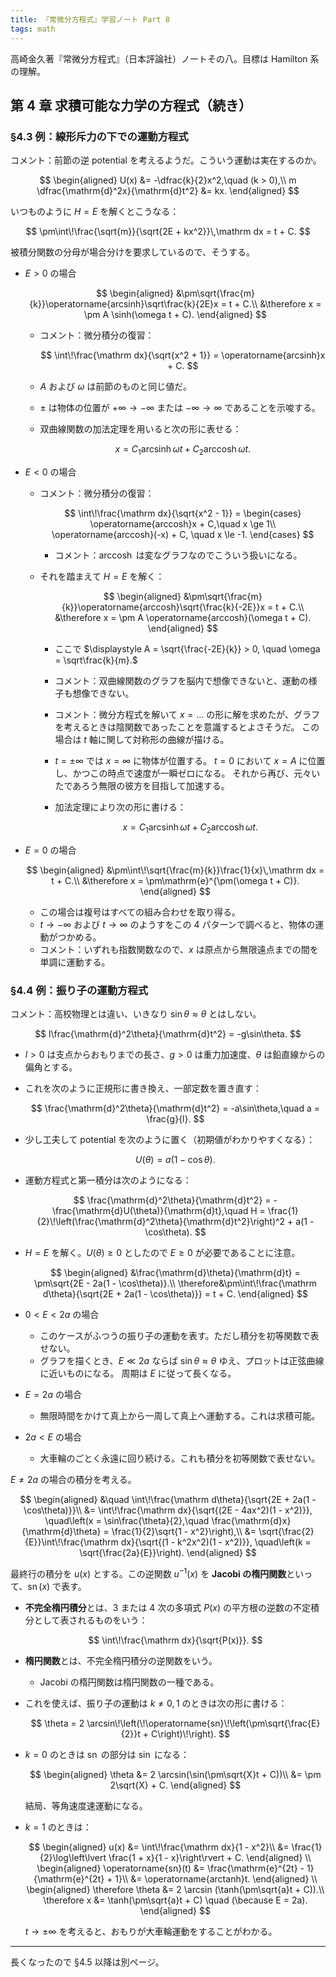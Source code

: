 ```yaml
---
title: 『常微分方程式』学習ノート Part 8
tags: math
---
```


高崎金久著『常微分方程式』（日本評論社）ノートその八。目標は Hamilton 系の理解。

## 第 4 章 求積可能な力学の方程式（続き）

### §4.3 例：線形斥力の下での運動方程式

コメント：前節の逆 potential を考えるようだ。こういう運動は実在するのか。

$$
\begin{aligned}
U(x) &= -\dfrac{k}{2}x^2,\quad (k > 0),\\
m \dfrac{\mathrm{d}^2x}{\mathrm{d}t^2} &= kx.
\end{aligned}
$$

いつものように $H = E$ を解くとこうなる：

$$
\pm\int\!\frac{\sqrt{m}}{\sqrt{2E + kx^2}}\,\mathrm dx = t + C.
$$

被積分関数の分母が場合分けを要求しているので、そうする。

* $E > 0$ の場合

  $$
  \begin{aligned}
  &\pm\sqrt{\frac{m}{k}}\operatorname{arcsinh}\sqrt\frac{k}{2E}x = t + C.\\
  &\therefore x = \pm A \sinh(\omega t + C).
  \end{aligned}
  $$

  * コメント：微分積分の復習：

    $$
    \int\!\frac{\mathrm dx}{\sqrt{x^2 + 1}} = \operatorname{arcsinh}x + C.
    $$

  * $A$ および $\omega$ は前節のものと同じ値だ。
  * $\pm$ は物体の位置が $+\infty \to -\infty$ または $-\infty \to \infty$ であることを示唆する。
  * 双曲線関数の加法定理を用いると次の形に表せる：

    $$
    x = C_1 \operatorname{arcsinh} \omega t + C_2 \operatorname{arccosh} \omega t.
    $$

* $E < 0$ の場合

  * コメント：微分積分の復習：

    $$
    \int\!\frac{\mathrm dx}{\sqrt{x^2 - 1}} =
    \begin{cases}
    \operatorname{arccosh}x + C,\quad x \ge 1\\
    \operatorname{arccosh}(-x) + C, \quad x \le -1.
    \end{cases}
    $$

    * コメント：$\operatorname{arccosh}$ は変なグラフなのでこういう扱いになる。

  * それを踏まえて $H = E$ を解く：

    $$
    \begin{aligned}
    &\pm\sqrt{\frac{m}{k}}\operatorname{arccosh}\sqrt{\frac{k}{-2E}}x = t + C.\\
    &\therefore x = \pm A \operatorname{arccosh}(\omega t + C).
    \end{aligned}
    $$

    * ここで $\displaystyle A = \sqrt{\frac{-2E}{k}} > 0, \quad \omega = \sqrt\frac{k}{m}.$
    * コメント：双曲線関数のグラフを脳内で想像できないと、運動の様子も想像できない。
    * コメント：微分方程式を解いて $x = \dots$ の形に解を求めたが、グラフを考えるときは陰関数であったことを意識するとよさそうだ。
      この場合は $t$ 軸に関して対称形の曲線が描ける。
    * $t = \pm\infty$ では $x = \infty$ に物体が位置する。
      $t = 0$ において $x = A$ に位置し、かつこの時点で速度が一瞬ゼロになる。
      それから再び、元々いたであろう無限の彼方を目指して加速する。
    * 加法定理により次の形に書ける：

      $$
      x = C_1 \operatorname{arcsinh}\omega t + C_2 \operatorname{arccosh}\omega t.
      $$

* $E = 0$ の場合

  $$
  \begin{aligned}
      &\pm\int\!\sqrt{\frac{m}{k}}\frac{1}{x}\,\mathrm dx = t + C.\\
      &\therefore x = \pm\mathrm{e}^{\pm(\omega t + C)}.
  \end{aligned}
  $$

  * この場合は複号はすべての組み合わせを取り得る。
  * $t \to -\infty$ および $t \to \infty$ のようすをこの 4 パターンで調べると、物体の運動がつかめる。
  * コメント：いずれも指数関数なので、$x$ は原点から無限遠点までの間を単調に運動する。

### §4.4 例：振り子の運動方程式

コメント：高校物理とは違い、いきなり $\sin\theta \approx \theta$ とはしない。

$$
l\frac{\mathrm{d}^2\theta}{\mathrm{d}t^2} = -g\sin\theta.
$$

* $l > 0$ は支点からおもりまでの長さ、$g > 0$ は重力加速度、$\theta$ は鉛直線からの偏角とする。
* これを次のように正規形に書き換え、一部定数を置き直す：

  $$
  \frac{\mathrm{d}^2\theta}{\mathrm{d}t^2} = -a\sin\theta,\quad a = \frac{g}{l}.
  $$

* 少し工夫して potential を次のように置く（初期値がわかりやすくなる）：

  $$
  U(\theta) = a(1 - \cos\theta).
  $$

* 運動方程式と第一積分は次のようになる：

  $$
  \frac{\mathrm{d}^2\theta}{\mathrm{d}t^2} = -\frac{\mathrm{d}U(\theta)}{\mathrm{d}t},\quad
  H = \frac{1}{2}\!\left(\frac{\mathrm{d}^2\theta}{\mathrm{d}t^2}\right)^2 + a(1 - \cos\theta).
  $$

* $H = E$ を解く。$U(\theta) \ge 0$ としたので $E \ge 0$ が必要であることに注意。

  $$
  \begin{aligned}
  &\frac{\mathrm{d}\theta}{\mathrm{d}t} = \pm\sqrt{2E - 2a(1 - \cos\theta)}.\\
  \therefore&\pm\int\!\frac{\mathrm d\theta}{\sqrt{2E + 2a(1 - \cos\theta)}} = t + C.
  \end{aligned}
  $$

* $0 < E < 2a$ の場合
  * このケースがふつうの振り子の運動を表す。ただし積分を初等関数で表せない。
  * グラフを描くとき、$E \ll 2a$ ならば $\sin\theta \approx \theta$ ゆえ、プロットは正弦曲線に近いものになる。
    周期は $E$ に従って長くなる。
* $E = 2a$ の場合
  * 無限時間をかけて真上から一周して真上へ運動する。これは求積可能。
* $2a < E$ の場合
  * 大車輪のごとく永遠に回り続ける。これも積分を初等関数で表せない。

$E \ne 2a$ の場合の積分を考える。

$$
\begin{aligned}
&\quad \int\!\frac{\mathrm d\theta}{\sqrt{2E + 2a(1 - \cos\theta)}}\\
&= \int\!\frac{\mathrm dx}{\sqrt{(2E - 4ax^2)(1 - x^2)}}, \quad\left(x = \sin\frac{\theta}{2},\quad \frac{\mathrm{d}x}{\mathrm{d}\theta} = \frac{1}{2}\sqrt{1 - x^2}\right),\\
&= \sqrt{\frac{2}{E}}\int\!\frac{\mathrm dx}{\sqrt{(1 - k^2x^2)(1 - x^2)}}, \quad\left(k = \sqrt{\frac{2a}{E}}\right).
\end{aligned}
$$

最終行の積分を $u(x)$ とする。この逆関数 $u ^{-1}(x)$ を **Jacobi の楕円関数**といって、$\operatorname{sn}(x)$ で表す。

* **不完全楕円積分**とは、3 または 4 次の多項式 $P(x)$ の平方根の逆数の不定積分として表されるものをいう：

  $$
  \int\!\frac{\mathrm dx}{\sqrt{P(x)}}.
  $$

* **楕円関数**とは、不完全楕円積分の逆関数をいう。
  * Jacobi の楕円関数は楕円関数の一種である。

* これを使えば、振り子の運動は $k \ne 0, 1$ のときは次の形に書ける：

  $$
  \theta = 2 \arcsin\!\left(\!\operatorname{sn}\!\left(\pm\sqrt{\frac{E}{2}}t + C\right)\!\right).
  $$

* $k = 0$ のときは $\operatorname{sn}$ の部分は $\sin$ になる：

  $$
  \begin{aligned}
  \theta &= 2 \arcsin(\sin(\pm\sqrt{X}t + C))\\
  &= \pm 2\sqrt{X} + C.
  \end{aligned}
  $$

  結局、等角速度速運動になる。
* $k = 1$ のときは：

  $$
  \begin{aligned}
  u(x) &= \int\!\frac{\mathrm dx}{1 - x^2}\\
  &= \frac{1}{2}\log\left\lvert \frac{1 + x}{1 - x}\right\rvert + C.
  \end{aligned}
  \\
  \begin{aligned}
  \operatorname{sn}(t) &= \frac{\mathrm{e}^{2t} - 1}{\mathrm{e}^{2t} + 1}\\
  &= \operatorname{arctanh}t.
  \end{aligned}
  \\
  \begin{aligned}
  \therefore \theta &= 2 \arcsin (\tanh(\pm\sqrt{a}t + C)).\\
  \therefore x &= \tanh(\pm\sqrt{a}t + C) \quad (\because E = 2a).
  \end{aligned}
  $$

  $t \to \pm\infty$ を考えると、おもりが大車輪運動をすることがわかる。

----

長くなったので §4.5 以降は別ページ。
